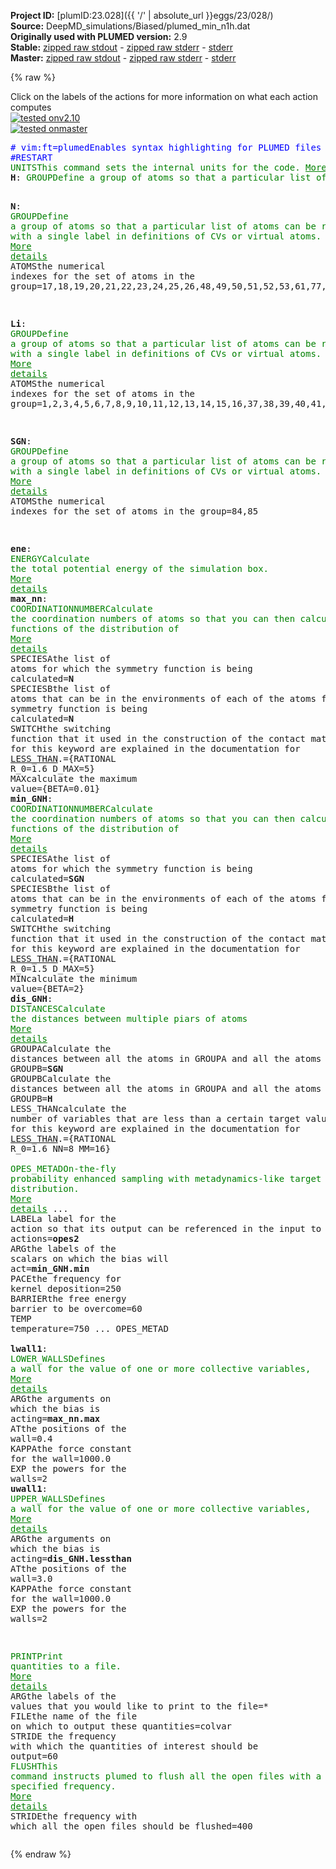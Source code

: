 **Project ID:** [plumID:23.028]({{ '/' | absolute_url }}eggs/23/028/)  
**Source:** DeepMD_simulations/Biased/plumed_min_n1h.dat  
**Originally used with PLUMED version:** 2.9  
**Stable:** [zipped raw stdout](plumed_min_n1h.dat.plumed.stdout.txt.zip) - [zipped raw stderr](plumed_min_n1h.dat.plumed.stderr.txt.zip) - [stderr](plumed_min_n1h.dat.plumed.stderr)  
**Master:** [zipped raw stdout](plumed_min_n1h.dat.plumed_master.stdout.txt.zip) - [zipped raw stderr](plumed_min_n1h.dat.plumed_master.stderr.txt.zip) - [stderr](plumed_min_n1h.dat.plumed_master.stderr)  

{% raw %}
<div class="plumedpreheader">
<div class="headerInfo" id="value_details_data/DeepMD_simulations/Biased/plumed_min_n1h.dat"> Click on the labels of the actions for more information on what each action computes </div>
<div class="containerBadge">
<div class="headerBadge"><a href="plumed_min_n1h.dat.plumed.stderr"><img src="https://img.shields.io/badge/v2.10-passing-green.svg" alt="tested onv2.10" /></a></div>
<div class="headerBadge"><a href="plumed_min_n1h.dat.plumed_master.stderr"><img src="https://img.shields.io/badge/master-passing-green.svg" alt="tested onmaster" /></a></div>
</div>
</div>
<pre class="plumedlisting">
<span class="plumedtooltip" style="color:blue"># vim:ft=plumed<span class="right">Enables syntax highlighting for PLUMED files in vim. See <a href="https://www.plumed.org/doc-master/user-doc/html/vim">here for more details. </a><i></i></span></span>
<span style="color:blue" class="comment">#RESTART</span>
<span class="plumedtooltip" style="color:green">UNITS<span class="right">This command sets the internal units for the code. <a href="https://www.plumed.org/doc-master/user-doc/html/UNITS" style="color:green">More details</a><i></i></span></span> <span class="plumedtooltip">LENGTH<span class="right">the units of lengths<i></i></span></span>=A
<span style="display:none;" id="data/DeepMD_simulations/Biased/plumed_min_n1h.dat">The UNITS action with label <b></b> calculates something</span><b name="data/DeepMD_simulations/Biased/plumed_min_n1h.datH" onclick='showPath("data/DeepMD_simulations/Biased/plumed_min_n1h.dat","data/DeepMD_simulations/Biased/plumed_min_n1h.datH","data/DeepMD_simulations/Biased/plumed_min_n1h.datH","brown")'>H</b>: <span class="plumedtooltip" style="color:green">GROUP<span class="right">Define a group of atoms so that a particular list of atoms can be referenced with a single label in definitions of CVs or virtual atoms. <a href="https://www.plumed.org/doc-master/user-doc/html/GROUP" style="color:green">More details</a><i></i></span></span> <span class="plumedtooltip">ATOMS<span class="right">the numerical indexes for the set of atoms in the group<i></i></span></span>=27,28,29,30,31,32,33,34,35,36,54,55,56,57,58,59,62,86,87,88,89,90,91,92,93,94,136,137,138,139,140,141,142,143,144,145,146,147,148,164,165,166,167,168,183,184,185,186,187,209,210,211,221,222,223,227,262,263,264,265,266,267,268,269,270,271,272,273,274,275,276,343,344,345,346,347,348,349,350,351,352,353,354,355,356,357,358,359,360,361,377,378,379,380,381,384,386,387,388,390,391,392,394

<span style="display:none;" id="data/DeepMD_simulations/Biased/plumed_min_n1h.datH">The GROUP action with label <b>H</b> calculates something</span><b name="data/DeepMD_simulations/Biased/plumed_min_n1h.datN" onclick='showPath("data/DeepMD_simulations/Biased/plumed_min_n1h.dat","data/DeepMD_simulations/Biased/plumed_min_n1h.datN","data/DeepMD_simulations/Biased/plumed_min_n1h.datN","brown")'>N</b>: <span class="plumedtooltip" style="color:green">GROUP<span class="right">Define a group of atoms so that a particular list of atoms can be referenced with a single label in definitions of CVs or virtual atoms. <a href="https://www.plumed.org/doc-master/user-doc/html/GROUP" style="color:green">More details</a><i></i></span></span> <span class="plumedtooltip">ATOMS<span class="right">the numerical indexes for the set of atoms in the group<i></i></span></span>=17,18,19,20,21,22,23,24,25,26,48,49,50,51,52,53,61,77,78,79,80,81,82,83,84,85,123,124,125,126,127,128,129,130,131,132,133,134,135,159,160,161,162,163,178,179,180,181,182,206,207,208,218,219,220,226,247,248,249,250,251,252,253,254,255,256,257,258,259,260,261,324,325,326,327,328,329,330,331,332,333,334,335,336,337,338,339,340,341,342,372,373,374,375,376,383,385,389,393

<span style="display:none;" id="data/DeepMD_simulations/Biased/plumed_min_n1h.datN">The GROUP action with label <b>N</b> calculates something</span><b name="data/DeepMD_simulations/Biased/plumed_min_n1h.datLi" onclick='showPath("data/DeepMD_simulations/Biased/plumed_min_n1h.dat","data/DeepMD_simulations/Biased/plumed_min_n1h.datLi","data/DeepMD_simulations/Biased/plumed_min_n1h.datLi","brown")'>Li</b>: <span class="plumedtooltip" style="color:green">GROUP<span class="right">Define a group of atoms so that a particular list of atoms can be referenced with a single label in definitions of CVs or virtual atoms. <a href="https://www.plumed.org/doc-master/user-doc/html/GROUP" style="color:green">More details</a><i></i></span></span> <span class="plumedtooltip">ATOMS<span class="right">the numerical indexes for the set of atoms in the group<i></i></span></span>=1,2,3,4,5,6,7,8,9,10,11,12,13,14,15,16,37,38,39,40,41,42,43,44,45,46,47,60,63,64,65,66,67,68,69,70,71,72,73,74,75,76,95,96,97,98,99,100,101,102,103,104,105,106,107,108,109,110,111,112,113,114,115,116,117,118,119,120,121,122,149,150,151,152,153,154,155,156,157,158,169,170,171,172,173,174,175,176,177,188,189,190,191,192,193,194,195,196,197,198,199,200,201,202,203,204,205,212,213,214,215,216,217,224,225,228,229,230,231,232,233,234,235,236,237,238,239,240,241,242,243,244,245,246,277,278,279,280,281,282,283,284,285,286,287,288,289,290,291,292,293,294,295,296,297,298,299,300,301,302,303,304,305,306,307,308,309,310,311,312,313,314,315,316,317,318,319,320,321,322,323,362,363,364,365,366,367,368,369,370,371,382

<span style="display:none;" id="data/DeepMD_simulations/Biased/plumed_min_n1h.datLi">The GROUP action with label <b>Li</b> calculates something</span><b name="data/DeepMD_simulations/Biased/plumed_min_n1h.datSGN" onclick='showPath("data/DeepMD_simulations/Biased/plumed_min_n1h.dat","data/DeepMD_simulations/Biased/plumed_min_n1h.datSGN","data/DeepMD_simulations/Biased/plumed_min_n1h.datSGN","brown")'>SGN</b>: <span class="plumedtooltip" style="color:green">GROUP<span class="right">Define a group of atoms so that a particular list of atoms can be referenced with a single label in definitions of CVs or virtual atoms. <a href="https://www.plumed.org/doc-master/user-doc/html/GROUP" style="color:green">More details</a><i></i></span></span> <span class="plumedtooltip">ATOMS<span class="right">the numerical indexes for the set of atoms in the group<i></i></span></span>=84,85

<span style="display:none;" id="data/DeepMD_simulations/Biased/plumed_min_n1h.datSGN">The GROUP action with label <b>SGN</b> calculates something</span><b name="data/DeepMD_simulations/Biased/plumed_min_n1h.datene" onclick='showPath("data/DeepMD_simulations/Biased/plumed_min_n1h.dat","data/DeepMD_simulations/Biased/plumed_min_n1h.datene","data/DeepMD_simulations/Biased/plumed_min_n1h.datene","brown")'>ene</b>: <span class="plumedtooltip" style="color:green">ENERGY<span class="right">Calculate the total potential energy of the simulation box. <a href="https://www.plumed.org/doc-master/user-doc/html/ENERGY" style="color:green">More details</a><i></i></span></span>
<span style="display:none;" id="data/DeepMD_simulations/Biased/plumed_min_n1h.datene">The ENERGY action with label <b>ene</b> calculates something</span><b name="data/DeepMD_simulations/Biased/plumed_min_n1h.datmax_nn" onclick='showPath("data/DeepMD_simulations/Biased/plumed_min_n1h.dat","data/DeepMD_simulations/Biased/plumed_min_n1h.datmax_nn","data/DeepMD_simulations/Biased/plumed_min_n1h.datmax_nn","brown")'>max_nn</b>: <span class="plumedtooltip" style="color:green">COORDINATIONNUMBER<span class="right">Calculate the coordination numbers of atoms so that you can then calculate functions of the distribution of <a href="https://www.plumed.org/doc-master/user-doc/html/COORDINATIONNUMBER" style="color:green">More details</a><i></i></span></span> <span class="plumedtooltip">SPECIESA<span class="right">the list of atoms for which the symmetry function is being calculated<i></i></span></span>=<b name="data/DeepMD_simulations/Biased/plumed_min_n1h.datN">N</b> <span class="plumedtooltip">SPECIESB<span class="right">the list of atoms that can be in the environments of each of the atoms for which the symmetry function is being calculated<i></i></span></span>=<b name="data/DeepMD_simulations/Biased/plumed_min_n1h.datN">N</b> <span class="plumedtooltip">SWITCH<span class="right">the switching function that it used in the construction of the contact matrix. Options for this keyword are explained in the documentation for <a href="https://www.plumed.org/doc-master/user-doc/html/LESS_THAN">LESS_THAN</a>.<i></i></span></span>={RATIONAL R_0=1.6 D_MAX=5}  <span class="plumedtooltip">MAX<span class="right">calculate the maximum value<i></i></span></span>={BETA=0.01}
<span style="display:none;" id="data/DeepMD_simulations/Biased/plumed_min_n1h.datmax_nn">The COORDINATIONNUMBER action with label <b>max_nn</b> calculates the following quantities:<table  align="center" frame="void" width="95%" cellpadding="5%"><tr><td width="5%"><b> Quantity </b>  </td><td><b> Description </b> </td></tr><tr><td width="5%">max_nn.max</td><td>the maximum colvar</td></tr><tr><td width="5%">max_nn.value</td><td>the coordination numbers of the specified atoms</td></tr></table></span><b name="data/DeepMD_simulations/Biased/plumed_min_n1h.datmin_GNH" onclick='showPath("data/DeepMD_simulations/Biased/plumed_min_n1h.dat","data/DeepMD_simulations/Biased/plumed_min_n1h.datmin_GNH","data/DeepMD_simulations/Biased/plumed_min_n1h.datmin_GNH","brown")'>min_GNH</b>: <span class="plumedtooltip" style="color:green">COORDINATIONNUMBER<span class="right">Calculate the coordination numbers of atoms so that you can then calculate functions of the distribution of <a href="https://www.plumed.org/doc-master/user-doc/html/COORDINATIONNUMBER" style="color:green">More details</a><i></i></span></span> <span class="plumedtooltip">SPECIESA<span class="right">the list of atoms for which the symmetry function is being calculated<i></i></span></span>=<b name="data/DeepMD_simulations/Biased/plumed_min_n1h.datSGN">SGN</b> <span class="plumedtooltip">SPECIESB<span class="right">the list of atoms that can be in the environments of each of the atoms for which the symmetry function is being calculated<i></i></span></span>=<b name="data/DeepMD_simulations/Biased/plumed_min_n1h.datH">H</b> <span class="plumedtooltip">SWITCH<span class="right">the switching function that it used in the construction of the contact matrix. Options for this keyword are explained in the documentation for <a href="https://www.plumed.org/doc-master/user-doc/html/LESS_THAN">LESS_THAN</a>.<i></i></span></span>={RATIONAL R_0=1.5 D_MAX=5}  <span class="plumedtooltip">MIN<span class="right">calculate the minimum value<i></i></span></span>={BETA=2}
<span style="display:none;" id="data/DeepMD_simulations/Biased/plumed_min_n1h.datmin_GNH">The COORDINATIONNUMBER action with label <b>min_GNH</b> calculates the following quantities:<table  align="center" frame="void" width="95%" cellpadding="5%"><tr><td width="5%"><b> Quantity </b>  </td><td><b> Description </b> </td></tr><tr><td width="5%">min_GNH.min</td><td>the minimum colvar</td></tr><tr><td width="5%">min_GNH.value</td><td>the coordination numbers of the specified atoms</td></tr></table></span><b name="data/DeepMD_simulations/Biased/plumed_min_n1h.datdis_GNH" onclick='showPath("data/DeepMD_simulations/Biased/plumed_min_n1h.dat","data/DeepMD_simulations/Biased/plumed_min_n1h.datdis_GNH","data/DeepMD_simulations/Biased/plumed_min_n1h.datdis_GNH","brown")'>dis_GNH</b>: <span class="plumedtooltip" style="color:green">DISTANCES<span class="right">Calculate the distances between multiple piars of atoms <a href="https://www.plumed.org/doc-master/user-doc/html/DISTANCES" style="color:green">More details</a><i></i></span></span> <span class="plumedtooltip">GROUPA<span class="right">Calculate the distances between all the atoms in GROUPA and all the atoms in GROUPB<i></i></span></span>=<b name="data/DeepMD_simulations/Biased/plumed_min_n1h.datSGN">SGN</b> <span class="plumedtooltip">GROUPB<span class="right">Calculate the distances between all the atoms in GROUPA and all the atoms in GROUPB<i></i></span></span>=<b name="data/DeepMD_simulations/Biased/plumed_min_n1h.datH">H</b> <span class="plumedtooltip">LESS_THAN<span class="right">calculate the number of variables that are less than a certain target value. Options for this keyword are explained in the documentation for <a href="https://www.plumed.org/doc-master/user-doc/html/LESS_THAN">LESS_THAN</a>.<i></i></span></span>={RATIONAL R_0=1.6 NN=8 MM=16}
<br/><span style="display:none;" id="data/DeepMD_simulations/Biased/plumed_min_n1h.datdis_GNH">The DISTANCES action with label <b>dis_GNH</b> calculates the following quantities:<table  align="center" frame="void" width="95%" cellpadding="5%"><tr><td width="5%"><b> Quantity </b>  </td><td><b> Description </b> </td></tr><tr><td width="5%">dis_GNH.lessthan</td><td>the number of colvars that have a value less than a threshold</td></tr><tr><td width="5%">dis_GNH.value</td><td>the DISTANCES between the each pair of atoms that were specified</td></tr></table></span><span class="plumedtooltip" style="color:green">OPES_METAD<span class="right">On-the-fly probability enhanced sampling with metadynamics-like target distribution. <a href="https://www.plumed.org/doc-master/user-doc/html/OPES_METAD" style="color:green">More details</a><i></i></span></span> ... 
<span class="plumedtooltip">LABEL<span class="right">a label for the action so that its output can be referenced in the input to other actions<i></i></span></span>=<b name="data/DeepMD_simulations/Biased/plumed_min_n1h.datopes2" onclick='showPath("data/DeepMD_simulations/Biased/plumed_min_n1h.dat","data/DeepMD_simulations/Biased/plumed_min_n1h.datopes2","data/DeepMD_simulations/Biased/plumed_min_n1h.datopes2","brown")'>opes2</b>
<span class="plumedtooltip">ARG<span class="right">the labels of the scalars on which the bias will act<i></i></span></span>=<b name="data/DeepMD_simulations/Biased/plumed_min_n1h.datmin_GNH">min_GNH.min</b>
<span class="plumedtooltip">PACE<span class="right">the frequency for kernel deposition<i></i></span></span>=250
<span class="plumedtooltip">BARRIER<span class="right">the free energy barrier to be overcome<i></i></span></span>=60
<span class="plumedtooltip">TEMP<span class="right"> temperature<i></i></span></span>=750
... OPES_METAD
<br/><span style="display:none;" id="data/DeepMD_simulations/Biased/plumed_min_n1h.datopes2">The OPES_METAD action with label <b>opes2</b> calculates the following quantities:<table  align="center" frame="void" width="95%" cellpadding="5%"><tr><td width="5%"><b> Quantity </b>  </td><td><b> Description </b> </td></tr><tr><td width="5%">opes2.bias</td><td>the instantaneous value of the bias potential</td></tr><tr><td width="5%">opes2.rct</td><td>estimate of c(t)</td></tr><tr><td width="5%">opes2.zed</td><td>estimate of Z_n</td></tr><tr><td width="5%">opes2.neff</td><td>effective sample size</td></tr><tr><td width="5%">opes2.nker</td><td>total number of compressed kernels used to represent the bias</td></tr></table></span><b name="data/DeepMD_simulations/Biased/plumed_min_n1h.datlwall1" onclick='showPath("data/DeepMD_simulations/Biased/plumed_min_n1h.dat","data/DeepMD_simulations/Biased/plumed_min_n1h.datlwall1","data/DeepMD_simulations/Biased/plumed_min_n1h.datlwall1","brown")'>lwall1</b>: <span class="plumedtooltip" style="color:green">LOWER_WALLS<span class="right">Defines a wall for the value of one or more collective variables, <a href="https://www.plumed.org/doc-master/user-doc/html/LOWER_WALLS" style="color:green">More details</a><i></i></span></span> <span class="plumedtooltip">ARG<span class="right">the arguments on which the bias is acting<i></i></span></span>=<b name="data/DeepMD_simulations/Biased/plumed_min_n1h.datmax_nn">max_nn.max</b> <span class="plumedtooltip">AT<span class="right">the positions of the wall<i></i></span></span>=0.4 <span class="plumedtooltip">KAPPA<span class="right">the force constant for the wall<i></i></span></span>=1000.0 <span class="plumedtooltip">EXP<span class="right"> the powers for the walls<i></i></span></span>=2
<span style="display:none;" id="data/DeepMD_simulations/Biased/plumed_min_n1h.datlwall1">The LOWER_WALLS action with label <b>lwall1</b> calculates the following quantities:<table  align="center" frame="void" width="95%" cellpadding="5%"><tr><td width="5%"><b> Quantity </b>  </td><td><b> Description </b> </td></tr><tr><td width="5%">lwall1.bias</td><td>the instantaneous value of the bias potential</td></tr><tr><td width="5%">lwall1.force2</td><td>the instantaneous value of the squared force due to this bias potential</td></tr></table></span><b name="data/DeepMD_simulations/Biased/plumed_min_n1h.datuwall1" onclick='showPath("data/DeepMD_simulations/Biased/plumed_min_n1h.dat","data/DeepMD_simulations/Biased/plumed_min_n1h.datuwall1","data/DeepMD_simulations/Biased/plumed_min_n1h.datuwall1","brown")'>uwall1</b>: <span class="plumedtooltip" style="color:green">UPPER_WALLS<span class="right">Defines a wall for the value of one or more collective variables, <a href="https://www.plumed.org/doc-master/user-doc/html/UPPER_WALLS" style="color:green">More details</a><i></i></span></span> <span class="plumedtooltip">ARG<span class="right">the arguments on which the bias is acting<i></i></span></span>=<b name="data/DeepMD_simulations/Biased/plumed_min_n1h.datdis_GNH">dis_GNH.lessthan</b> <span class="plumedtooltip">AT<span class="right">the positions of the wall<i></i></span></span>=3.0 <span class="plumedtooltip">KAPPA<span class="right">the force constant for the wall<i></i></span></span>=1000.0 <span class="plumedtooltip">EXP<span class="right"> the powers for the walls<i></i></span></span>=2

<span style="display:none;" id="data/DeepMD_simulations/Biased/plumed_min_n1h.datuwall1">The UPPER_WALLS action with label <b>uwall1</b> calculates the following quantities:<table  align="center" frame="void" width="95%" cellpadding="5%"><tr><td width="5%"><b> Quantity </b>  </td><td><b> Description </b> </td></tr><tr><td width="5%">uwall1.bias</td><td>the instantaneous value of the bias potential</td></tr><tr><td width="5%">uwall1.force2</td><td>the instantaneous value of the squared force due to this bias potential</td></tr></table></span><span class="plumedtooltip" style="color:green">PRINT<span class="right">Print quantities to a file. <a href="https://www.plumed.org/doc-master/user-doc/html/PRINT" style="color:green">More details</a><i></i></span></span> <span class="plumedtooltip">ARG<span class="right">the labels of the values that you would like to print to the file<i></i></span></span>=* <span class="plumedtooltip">FILE<span class="right">the name of the file on which to output these quantities<i></i></span></span>=colvar <span class="plumedtooltip">STRIDE<span class="right"> the frequency with which the quantities of interest should be output<i></i></span></span>=60
<span class="plumedtooltip" style="color:green">FLUSH<span class="right">This command instructs plumed to flush all the open files with a user specified frequency. <a href="https://www.plumed.org/doc-master/user-doc/html/FLUSH" style="color:green">More details</a><i></i></span></span> <span class="plumedtooltip">STRIDE<span class="right">the frequency with which all the open files should be flushed<i></i></span></span>=400
</pre>
{% endraw %}
